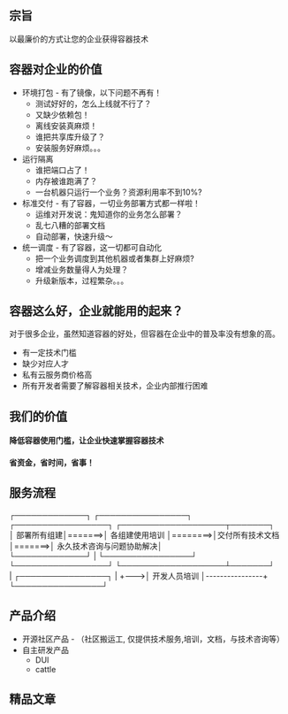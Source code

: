 ## 宗旨
以最廉价的方式让您的企业获得容器技术

## 容器对企业的价值
* 环境打包 - 有了镜像，以下问题不再有！
    * 测试好好的，怎么上线就不行了？
    * 又缺少依赖包！
    * 离线安装真麻烦！
    * 谁把共享库升级了？
    * 安装服务好麻烦。。。
* 运行隔离
    * 谁把端口占了！
    * 内存被谁跑满了？
    * 一台机器只运行一个业务？资源利用率不到10%?
* 标准交付 - 有了容器，一切业务部署方式都一样啦！
    * 运维对开发说：鬼知道你的业务怎么部署？
    * 乱七八糟的部署文档
    * 自动部署，快速升级～
* 统一调度 - 有了容器，这一切都可自动化 
    * 把一个业务调度到其他机器或者集群上好麻烦?
    * 增减业务数量得人为处理？
    * 升级新版本，过程繁杂。。。

## 容器这么好，企业就能用的起来？
对于很多企业，虽然知道容器的好处，但容器在企业中的普及率没有想象的高。
* 有一定技术门槛
* 缺少对应人才
* 私有云服务商价格高
* 所有开发者需要了解容器相关技术，企业内部推行困难

## 我们的价值
#### 降低容器使用门槛，让企业快速掌握容器技术
#### 省资金，省时间，省事！

## 服务流程
┌─────────────┐        ┌────────────────┐         ┌─────────────────┐        ┌───────────────────┬───────┐           
│ 部署所有组建│=======>│ 各组建使用培训 │========>│交付所有技术文档 │=======>│ 永久技术咨询与问题协助解决│                                
└─────────────┘   |    └────────────────┘         └─────────────────┘        └───────────────────┴───────┘           
                  |    ┌────────────────┐                | 
                  +--->│ 开发人员培训   │----------------+
                       └────────────────┘          

## 产品介绍
* 开源社区产品 - （社区搬运工, 仅提供技术服务,培训，文档，与技术咨询等）
* 自主研发产品
    * DUI
    * cattle

## 精品文章
